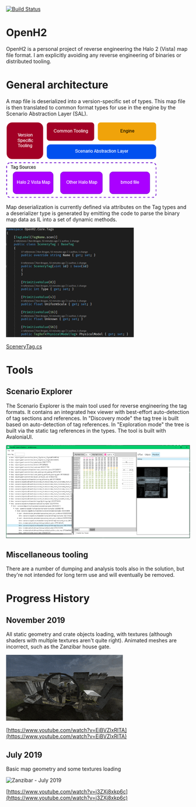 ﻿[![Build Status](https://dev.azure.com/ronaldbrogan/ronaldbrogan/_apis/build/status/ronbrogan.openh2?branchName=master)](https://dev.azure.com/ronaldbrogan/ronaldbrogan/_build/latest?definitionId=1&branchName=master)
 
# OpenH2
OpenH2 is a personal project of reverse engineering the Halo 2 (Vista) map file format. I am explicitly avoiding any reverse engineering of binaries or distributed tooling. 

# General architecture
A map file is deserialized into a version-specific set of types. This map file is then translated to common format types for use in the engine by the Scenario Abstraction Layer (SAL). 

![Architecture diagram](doc/Assets/architecture.png)

Map deserialization is currently defined via attributes on the Tag types and a deserializer type is generated by emitting the code to parse the binary map data as IL into a set of dynamic methods. 

![Scenery Tag Example](doc/Assets/tag-annotations.png)

[SceneryTag.cs](src/OpenH2.Core/Tags/SceneryTag.cs)

# Tools

## Scenario Explorer
The Scenario Explorer is the main tool used for reverse engineering the tag formats. It contains an integrated hex viewer with best-effort auto-detection of tag sections and references. In "Discovery mode" the tag tree is built based on auto-detection of tag references. In "Exploration mode" the tree is built via the static tag references in the types. The tool is built with AvaloniaUI.

![Scenario explorer](doc/Assets/scenario-explorer_s.png)

## Miscellaneous tooling
There are a number of dumping and analysis tools also in the solution, but they're not intended for long term use and will eventually be removed. 

# Progress History

## November 2019
All static geometry and crate objects loading, with textures (although shaders with multiple textures aren't quite right). Animated meshes are incorrect, such as the Zanzibar house gate.

![Zanzibar - November 2019](doc/Assets/2019-11.gif)

[https://www.youtube.com/watch?v=EiBVZlxRlTA](https://www.youtube.com/watch?v=EiBVZlxRlTA)

## July 2019
Basic map geometry and some textures loading

![Zanzibar - July 2019](https://thumbs.gfycat.com/ShamefulCraftyClam-size_restricted.gif)

[https://www.youtube.com/watch?v=j3ZXj8xkp6c](https://www.youtube.com/watch?v=j3ZXj8xkp6c)